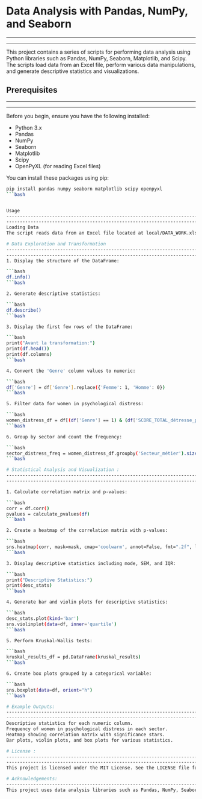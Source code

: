 # Data Analysis with Pandas, NumPy, and Seaborn
--------------------------------------------------------------------------------------------------------------------------------------------
--------------------------------------------------------------------------------------------------------------------------------------------
This project contains a series of scripts for performing data analysis using Python libraries such as Pandas, NumPy, Seaborn, Matplotlib, and Scipy. The scripts load data from an Excel file, perform various data manipulations, and generate descriptive statistics and visualizations.

## Prerequisites
--------------------------------------------------------------------------------------------------------------------------------------------
--------------------------------------------------------------------------------------------------------------------------------------------
Before you begin, ensure you have the following installed:

- Python 3.x
- Pandas
- NumPy
- Seaborn
- Matplotlib
- Scipy
- OpenPyXL (for reading Excel files)

You can install these packages using pip:

```bash
pip install pandas numpy seaborn matplotlib scipy openpyxl
```bash


Usage 
--------------------------------------------------------------------------------------------------------------------------------------------
--------------------------------------------------------------------------------------------------------------------------------------------
Loading Data
The script reads data from an Excel file located at local/DATA_WORK.xlsx. Modify the path in the script if your file is located elsewhere.

# Data Exploration and Transformation
--------------------------------------------------------------------------------------------------------------------------------------------
--------------------------------------------------------------------------------------------------------------------------------------------
1. Display the structure of the DataFrame:

```bash
df.info()
```bash

2. Generate descriptive statistics:

```bash
df.describe()
```bash

3. Display the first few rows of the DataFrame:

```bash
print("Avant la transformation:")
print(df.head())
print(df.columns)
```bash

4. Convert the 'Genre' column values to numeric:

```bash
df['Genre'] = df['Genre'].replace({'Femme': 1, 'Homme': 0})
```bash

5. Filter data for women in psychological distress:

```bash
women_distress_df = df[(df['Genre'] == 1) & (df['SCORE_TOTAL_détresse_psychologique_au_travail'] == 1)]
```bash

6. Group by sector and count the frequency:

```bash
sector_distress_freq = women_distress_df.groupby('Secteur_métier').size().reset_index(name='Frequency')
```bash

# Statistical Analysis and Visualization :
--------------------------------------------------------------------------------------------------------------------------------------------
--------------------------------------------------------------------------------------------------------------------------------------------

1. Calculate correlation matrix and p-values:

```bash
corr = df.corr()
pvalues = calculate_pvalues(df)
```bash

2. Create a heatmap of the correlation matrix with p-values:

```bash
sns.heatmap(corr, mask=mask, cmap='coolwarm', annot=False, fmt=".2f", linewidths=.5, cbar_kws={"shrink": .5}, ax=ax)
```bash

3. Display descriptive statistics including mode, SEM, and IQR:

```bash
print("Descriptive Statistics:")
print(desc_stats)
```bash

4. Generate bar and violin plots for descriptive statistics:

```bash
desc_stats.plot(kind='bar')
sns.violinplot(data=df, inner='quartile')
```bash

5. Perform Kruskal-Wallis tests:

```bash
kruskal_results_df = pd.DataFrame(kruskal_results)
```bash

6. Create box plots grouped by a categorical variable:

```bash
sns.boxplot(data=df, orient="h")
```bash

# Example Outputs:
--------------------------------------------------------------------------------------------------------------------------------------------
--------------------------------------------------------------------------------------------------------------------------------------------
Descriptive statistics for each numeric column.
Frequency of women in psychological distress in each sector.
Heatmap showing correlation matrix with significance stars.
Bar plots, violin plots, and box plots for various statistics.

# License :
--------------------------------------------------------------------------------------------------------------------------------------------
--------------------------------------------------------------------------------------------------------------------------------------------
This project is licensed under the MIT License. See the LICENSE file for details.

# Acknowledgements:
--------------------------------------------------------------------------------------------------------------------------------------------
This project uses data analysis libraries such as Pandas, NumPy, Seaborn, Matplotlib, and Scipy. Special thanks to the open-source community for providing these tools.
